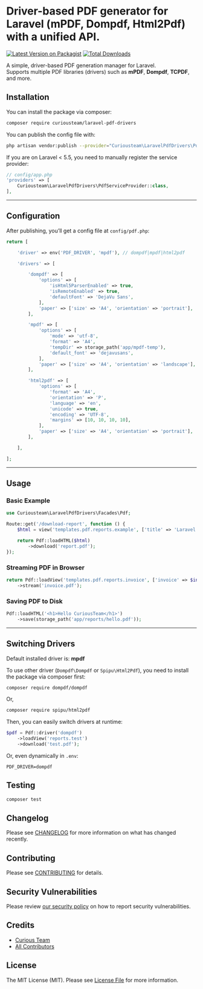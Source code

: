 # Driver-based PDF generator for Laravel (mPDF, Dompdf, Html2Pdf) with a unified API.

[![Latest Version on Packagist](https://img.shields.io/packagist/v/curiousteam/laravel-pdf-drivers.svg?style=flat-square)](https://packagist.org/packages/curiousteam/laravel-pdf-drivers)
[![Total Downloads](https://img.shields.io/packagist/dt/curiousteam/laravel-pdf-drivers.svg?style=flat-square)](https://packagist.org/packages/curiousteam/laravel-pdf-drivers)

A simple, driver-based PDF generation manager for Laravel.  
Supports multiple PDF libraries (drivers) such as **mPDF**, **Dompdf**, **TCPDF**, and more.  

## Installation

You can install the package via composer:

```bash
composer require curiousteam/laravel-pdf-drivers
```

You can publish the config file with:

```bash
php artisan vendor:publish --provider="Curiousteam\LaravelPdfDrivers\PdfServiceProvider" --tag="config"
```

If you are on Laravel < 5.5, you need to manually register the service provider:

```php
// config/app.php
'providers' => [
    Curiousteam\LaravelPdfDrivers\PdfServiceProvider::class,
],
```

---

## Configuration

After publishing, you’ll get a config file at `config/pdf.php`:

```php
return [

    'driver' => env('PDF_DRIVER', 'mpdf'), // dompdf|mpdf|html2pdf

    'drivers' => [

        'dompdf' => [
            'options' => [
                'isHtml5ParserEnabled' => true,
                'isRemoteEnabled' => true,
                'defaultFont' => 'DejaVu Sans',
            ],
            'paper' => ['size' => 'A4', 'orientation' => 'portrait'],
        ],

        'mpdf' => [
            'options' => [
                'mode' => 'utf-8',
                'format' => 'A4',
                'tempDir' => storage_path('app/mpdf-temp'),
                'default_font' => 'dejavusans',
            ],
            'paper' => ['size' => 'A4', 'orientation' => 'landscape'],
        ],

        'html2pdf' => [
            'options' => [
                'format' => 'A4',
                'orientation' => 'P',
                'language' => 'en',
                'unicode' => true,
                'encoding' => 'UTF-8',
                'margins' => [10, 10, 10, 10],
            ],
            'paper' => ['size' => 'A4', 'orientation' => 'portrait'],
        ],

    ],

];
```

---

## Usage

### Basic Example

```php
use Curiousteam\LaravelPdfDrivers\Facades\Pdf;

Route::get('/download-report', function () {
    $html = view('templates.pdf.reports.example', ['title' => 'Laravel PDF Driver'])->render();

    return Pdf::loadHTML($html)
        ->download('report.pdf');
});
```

### Streaming PDF in Browser

```php
return Pdf::loadView('templates.pdf.reports.invoice', ['invoice' => $invoice])
    ->stream('invoice.pdf');
```

### Saving PDF to Disk

```php
Pdf::loadHTML('<h1>Hello CuriousTeam</h1>')
    ->save(storage_path('app/reports/hello.pdf'));
```

---

## Switching Drivers

Default installed driver is: **mpdf**

To use other driver (```Dompdf\Dompdf``` or ```Spipu\Html2Pdf```), you need to install the package via composer first:

```bash
composer require dompdf/dompdf
```

Or,


```bash
composer require spipu/html2pdf
```

Then, you can easily switch drivers at runtime:

```php
$pdf = Pdf::driver('dompdf')
    ->loadView('reports.test')
    ->download('test.pdf');
```

Or, even dynamically in `.env`:

```env
PDF_DRIVER=dompdf
```

## Testing

```bash
composer test
```

## Changelog

Please see [CHANGELOG](CHANGELOG.md) for more information on what has changed recently.

## Contributing

Please see [CONTRIBUTING](CONTRIBUTING.md) for details.

## Security Vulnerabilities

Please review [our security policy](../../security/policy) on how to report security vulnerabilities.

## Credits

- [Curious Team](https://github.com/curiousteam)
- [All Contributors](../../contributors)

## License

The MIT License (MIT). Please see [License File](LICENSE.md) for more information.
